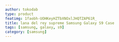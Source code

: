 ```yaml
---
author: tokodab
type: product
featimg: 1faobh-UOHKeyHZTbXNOxlJHQTZAP61R_
title: lana del rey supreme Samsung Galaxy S9 Case
tags: [samsung, galaxy, s9]
category: [samsung]
---
```

